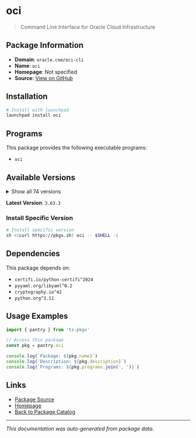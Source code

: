 # oci

> Command Line Interface for Oracle Cloud Infrastructure

## Package Information

- **Domain**: `oracle.com/oci-cli`
- **Name**: `oci`
- **Homepage**: Not specified
- **Source**: [View on GitHub](https://github.com/pkgxdev/pantry/tree/main/projects/oracle.com/oci-cli/package.yml)

## Installation

```bash
# Install with launchpad
launchpad install oci
```

## Programs

This package provides the following executable programs:

- `oci`

## Available Versions

<details>
<summary>Show all 74 versions</summary>

- `3.63.3`, `3.63.2`, `3.63.0`, `3.62.2`, `3.62.1`
- `3.62.0`, `3.61.0`, `3.60.0`, `3.59.0`, `3.58.1`
- `3.58.0`, `3.57.0`, `3.56.1`, `3.56.0`, `3.55.0`
- `3.54.6`, `3.54.5`, `3.54.4`, `3.54.3`, `3.54.2`
- `3.54.1`, `3.54.0`, `3.53.0`, `3.52.1`, `3.52.0`
- `3.51.9`, `3.51.8`, `3.51.7`, `3.51.6`, `3.51.5`
- `3.51.4`, `3.51.3`, `3.51.2`, `3.51.1`, `3.51.0`
- `3.50.3`, `3.50.2`, `3.50.1`, `3.50.0`, `3.49.4`
- `3.49.3`, `3.49.2`, `3.49.1`, `3.49.0`, `3.48.3`
- `3.48.2`, `3.48.1`, `3.48.0`, `3.47.0`, `3.46.0`
- `3.45.2`, `3.45.1`, `3.45.0`, `3.44.4`, `3.44.3`
- `3.44.2`, `3.44.1`, `3.44.0`, `3.43.2`, `3.43.1`
- `3.43.0`, `3.42.0`, `3.41.0`, `3.40.3`, `3.40.2`
- `3.40.1`, `3.40.0`, `3.39.1`, `3.39.0`, `3.38.1`
- `3.38.0`, `3.37.14`, `3.37.13`, `3.37.12`

</details>

**Latest Version**: `3.63.3`

### Install Specific Version

```bash
# Install specific version
sh <(curl https://pkgx.sh) oci -- $SHELL -i
```

## Dependencies

This package depends on:

- `certifi.io/python-certifi^2024`
- `pyyaml.org/libyaml^0.2`
- `cryptography.io^42`
- `python.org^3.11`

## Usage Examples

```typescript
import { pantry } from 'ts-pkgx'

// Access this package
const pkg = pantry.oci

console.log(`Package: ${pkg.name}`)
console.log(`Description: ${pkg.description}`)
console.log(`Programs: ${pkg.programs.join(', ')}`)
```

## Links

- [Package Source](https://github.com/pkgxdev/pantry/tree/main/projects/oracle.com/oci-cli/package.yml)
- [Homepage](#)
- [Back to Package Catalog](../../../package-catalog.md)

---

*This documentation was auto-generated from package data.*
